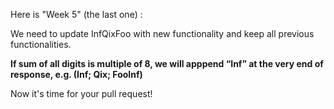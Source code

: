 Here is "Week 5" (the last one) :  

We need to update InfQixFoo with new functionality and keep all previous functionalities.

**If sum of all digits is multiple of 8, we will apppend “Inf” at the very end of response, e.g. (Inf; Qix; FooInf)**    



Now it's time for your pull request! 


